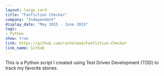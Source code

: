 ```yaml
---
layout: large_card
title: "Fanfiction Checker"
company: "Independent"
display_date: "May 2015 - June 2015"
tags: 
- Python
show: true
link: https://github.com/rachelmad/Fanfiction-Checker
link_name: Github
---
```


This is a Python script I created using Test Driven Development (TDD) to track my favorite stories.